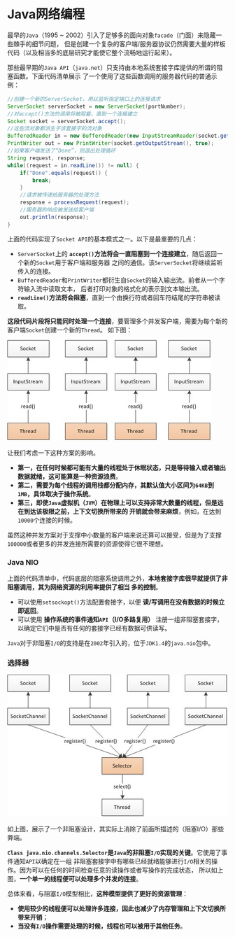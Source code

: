 Java网络编程
====================================================================
最早的`Java`（1995 ~ 2002）引入了足够多的面向对象`facade`（门面）来隐藏一些棘手的细节问题，
但是创建一个复杂的客户端/服务器协议仍然需要大量的样板代码（以及相当多的底层研究才能使它整个流畅地运行起来）。

那些最早期的`Java API`（`java.net`）只支持由本地系统套接字库提供的所谓的阻塞函数。下面代码清单展示
了一个使用了这些函数调用的服务器代码的普通示例：
```java
//创建一个新的ServerSocket，用以监听指定端口上的连接请求
ServerSocket serverSocket = new ServerSocket(portNumber);
//对accept()方法的调用将被阻塞，直到一个连接建立
Socket socket = serverSocket.accept();
//这些流对象都派生于该套接字的流对象
BufferedReader in = new BufferedReader(new InputStreamReader(socket.getInputStream()));
PrintWriter out = new PrintWriter(socket.getOutputStream(), true);
//如果客户端发送了“Done”，则退出处理循环
String request, response;
while((request = in.readLine()) != null) {
    if("Done".equals(request)) {
        break;
    }
    //请求被传递给服务器的处理方法
    response = processRequest(request);
    //服务器的响应被发送给客户端
    out.println(response);
}
```
上面的代码实现了`Socket API`的基本模式之一。以下是最重要的几点：
+ `ServerSocket`上的 **`accept()`方法将会一直阻塞到一个连接建立**，随后返回一个新的`Socket`用于客户端和服务器
之间的通信。该`ServerSocket`将继续监听传入的连接。
+ `BufferedReader`和`PrintWriter`都衍生自`Socket`的输入输出流。前者从一个字符输入流中读取文本，
后者打印对象的格式化的表示到文本输出流。
+ **`readLine()`方法将会阻塞**，直到一个由换行符或者回车符结尾的字符串被读取。

**这段代码片段将只能同时处理一个连接**，要管理多个并发客户端，需要为每个新的客户端`Socket`创建一个新的`Thread`。
如下图：

![阻塞I/O处理多个连接](img/p2.jpg)

让我们考虑一下这种方案的影响。
+ **第一，在任何时候都可能有大量的线程处于休眠状态，只是等待输入或者输出数据就绪，这可能算是一种资源浪费**。
+ **第二，需要为每个线程的调用栈都分配内存，其默认值大小区间为`64KB`到`1MB`，具体取决于操作系统**。
+ **第三，即使`Java`虚拟机（`JVM`）在物理上可以支持非常大数量的线程，但是远在到达该极限之前，上下文切换所带来的
开销就会带来麻烦**，例如，在达到`10000`个连接的时候。

虽然这种并发方案对于支撑中小数量的客户端来说还算可以接受，但是为了支撑`100000`或者更多的并发连接所需要的资源使得它很不理想。

### Java NIO
上面的代码清单中，代码底层的阻塞系统调用之外，**本地套接字库很早就提供了非阻塞调用，其为网络资源的利用率提供了相当
多的控制**。
+ 可以使用`setsockopt()`方法配置套接字，以便 **读/写调用在没有数据的时候立即返回**。
+ 可以使用 **操作系统的事件通知`API`（I/O多路复用）** 注册一组非阻塞套接字，以确定它们中是否有任何的套接字已经有数据可供读写。

`Java`对于非阻塞`I/O`的支持是在`2002`年引入的，位于`JDK1.4`的`java.nio`包中。

### 选择器

![选择器](img/p1.jpeg)

如上图，展示了一个非阻塞设计，其实际上消除了前面所描述的（阻塞I/O）那些弊端。

**`Class java.nio.channels.Selector`是`Java`的非阻塞`I/O`实现的关键**。它使用了事件通知`API`以确定在一组
非阻塞套接字中有哪些已经就绪能够进行`I/O`相关的操作。因为可以在任何的时间检查任意的读操作或者写操作的完成状态，
所以如上图，**一个单一的线程便可以处理多个并发的连接**。

总体来看，与阻塞`I/O`模型相比，**这种模型提供了更好的资源管理**：
+ **使用较少的线程便可以处理许多连接，因此也减少了内存管理和上下文切换所带来开销**；
+ **当没有`I/O`操作需要处理的时候，线程也可以被用于其他任务**。









